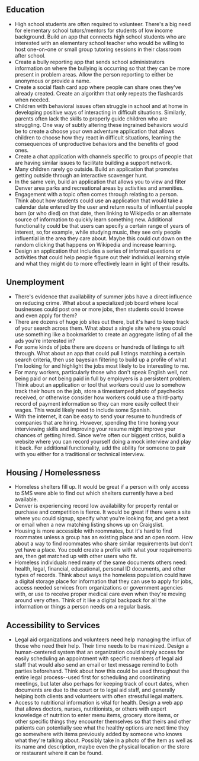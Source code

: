 ## Education

* High school students are often required to volunteer.  There's a big need for 
elementary school tutors/mentors for students of low income background.  Build an
app that connects high school students who are interested with an elementary school
teacher who would be willing to host one-on-one or small group tutoring sessions
in their classroom after school.
* Create a bully reporting app that sends school administrators information on where
the bullying is occurring so that they can be more present in problem areas.  Allow
the person reporting to either be anonymous or provide a name.
* Create a social flash card app where people can share ones they've already created.
Create an algorithm that only repeats the flashcards when needed.
* Children with behavioral issues often struggle in school and at home in developing
positive ways of interacting in difficult situations.  Similarly, parents often lack
the skills to properly guide children who are struggling.  One way of subtly altering
these ingrained behaviors would be to create a choose your own adventure application
that allows children to choose how they react in difficult situations, learning the consequences
of unproductive behaviors and the benefits of good ones.
* Create a chat application with channels specific to groups of people that are having
similar issues to facilitate building a support network.
* Many children rarely go outside.  Build an application that promotes getting outside
through an interactive scavenger hunt.  
* In the same vein, build an application that allows you to view and filter Denver area parks
and recreational areas by activities and amenities.
* Engagement with a topic often comes through relating to a person. Think about how students
could use an application that would take a calendar date entered by the user and return results
of influential people born (or who died) on that date, then linking 
to Wikipedia or an alternate source of information to quickly learn something new. Additional
functionality could be that users can specify a certain range of years of interest, so,for
example, while studying music, they see only people influential in the area they care about.
Maybe this could cut down on the random clicking that happens on Wikipedia and increase learning.
* Design an application that includes a series of informal questions or activities that could help people
figure out their individual learning style and what they might do to more effectively learn
in light of their results.

## Unemployment

* There's evidence that availability of summer jobs have a direct influence on
reducing crime. What about a specialized job board where local businesses could
post one or more jobs, then students could browse and even apply for them?
* There are dozens of huge job sites out there, but it's hard to keep track of
your search across them. What about a single site where you could use something
like a bookmarklet to create an aggregate listing of all the ads you're interested
in?
* For some kinds of jobs there are dozens or hundreds of listings to sift through.
What about an app that could pull listings matching a certain search criteria, then
use bayesian filtering to build up a profile of what I'm looking for and highlight
the jobs most likely to be interesting to me.
* For many workers, particularly those who don't speak English well, 
not being paid or not being paid in full by employers is a persistent problem. Think
about an application or tool that workers could use to somehow track their hours
on the job, store a timestamped photo of paychecks received, or otherwise consider
how workers could use a third-party record of payment information so they can more
easily collect their wages. This would likely need to include some Spanish.
* With the internet, it can be easy to send your resume to hundreds of companies that
are hiring.  However, spending the time honing your interviewing skills and improving
your resume might improve your chances of getting hired.  Since we're often our biggest
critics, build a website where you can record yourself doing a mock interview and play it
back.  For additional functionality, add the ability for someone to pair with you either
for a traditional or technical interview.

## Housing / Homelessness

* Homeless shelters fill up. It would be great if a person with only access to
SMS were able to find out which shelters currently have a bed available.
* Denver is experiencing record low availability for property rental or purchase
and competition is fierce. It would be great if there were a site where you could
signup, specify what you're looking for, and get a text or email when a new matching
listing shows up on Craigslist.
* Housing is more accessible with roommates, but it's hard to find roommates unless
a group has an existing place and an open room. How about a way to find roommates
who share similar requirements but don't yet have a place. You could create a
profile with what your requirements are, then get matched up with other users
who fit.
* Homeless individuals need many of the same documents others need: health, legal, 
financial, educational, personal ID documents, and other types of records. 
Think about ways the homeless population could have a digital storage place for information 
that they can use to apply for jobs, access needed services from organizations or government 
agencies with, or use to receive proper medical care even when they're moving around very
often. Think of it like a digital backpack for all the information or things a person needs 
on a regular basis.

## Accessibility to Services

* Legal aid organizations and volunteers need help managing the influx of those who need their
help. Their time needs to be maximized. Design a human-centered system that an organization
could simply access for easily scheduling an appointment with specific members of 
legal aid staff that would also send an email or text message remind to both parties beforehand. 
Think about how this could be used throughout the entire legal process--used first for 
scheduling and coordinating meetings, but later also perhaps for keeping track 
of court dates, when documents are due to the court or to legal aid staff, and 
generally helping both clients and volunteers with often stressful legal matters. 
* Access to nutritional information is vital for health. Design a web app that allows doctors, nurses,
nutritionists, or others with expert knowledge of nutrition to enter menu items, grocery store
items, or other specific things they encounter themselves so that theirs and other patients
can potentially see what the healthy options are next time they go somewhere with items 
previously added by someone who knows what they're talking about. Possibly take in a photo
of the item as well as its name and description, maybe even the physical location or the store
or restaurant where it can be found.
